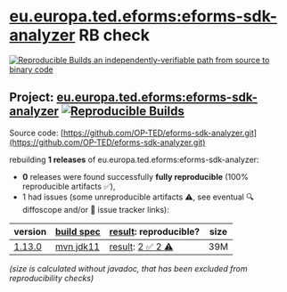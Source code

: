 [eu.europa.ted.eforms:eforms-sdk-analyzer](https://central.sonatype.com/artifact/eu.europa.ted.eforms/eforms-sdk-analyzer/versions) RB check
=======

[![Reproducible Builds](https://reproducible-builds.org/images/logos/rb.svg) an independently-verifiable path from source to binary code](https://reproducible-builds.org/)

## Project: [eu.europa.ted.eforms:eforms-sdk-analyzer](https://central.sonatype.com/artifact/eu.europa.ted.eforms/eforms-sdk-analyzer/versions) [![Reproducible Builds](https://img.shields.io/endpoint?url=https://raw.githubusercontent.com/jvm-repo-rebuild/reproducible-central/master/content/eu/europa/ted/eforms/eforms-sdk-analyzer/badge.json)](https://github.com/jvm-repo-rebuild/reproducible-central/blob/master/content/eu/europa/ted/eforms/eforms-sdk-analyzer/README.md)

Source code: [https://github.com/OP-TED/eforms-sdk-analyzer.git](https://github.com/OP-TED/eforms-sdk-analyzer.git)

rebuilding **1 releases** of eu.europa.ted.eforms:eforms-sdk-analyzer:
- **0** releases were found successfully **fully reproducible** (100% reproducible artifacts :white_check_mark:),
- 1 had issues (some unreproducible artifacts :warning:, see eventual :mag: diffoscope and/or :memo: issue tracker links):

| version | [build spec](/BUILDSPEC.md) | [result](https://reproducible-builds.org/docs/jvm/): reproducible? | size |
| -- | --------- | ------ | -- |
| [1.13.0](https://central.sonatype.com/artifact/eu.europa.ted.eforms/eforms-sdk-analyzer/1.13.0/pom) | [mvn jdk11](eforms-sdk-analyzer-1.13.0.buildspec) | [result](eforms-sdk-analyzer-1.13.0.buildinfo): [2 :white_check_mark:  2 :warning:](eforms-sdk-analyzer-1.13.0.buildcompare) | 39M |

<i>(size is calculated without javadoc, that has been excluded from reproducibility checks)</i>
